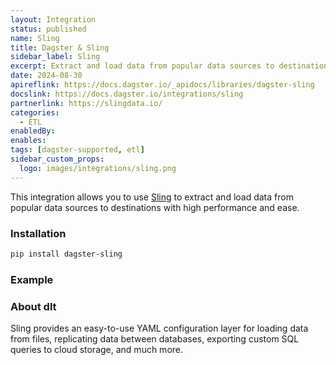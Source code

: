 ```yaml
---
layout: Integration
status: published
name: Sling
title: Dagster & Sling
sidebar_label: Sling
excerpt: Extract and load data from popular data sources to destinations with Sling through Dagster.
date: 2024-08-30
apireflink: https://docs.dagster.io/_apidocs/libraries/dagster-sling
docslink: https://docs.dagster.io/integrations/sling
partnerlink: https://slingdata.io/
categories:
  - ETL
enabledBy:
enables:
tags: [dagster-supported, etl]
sidebar_custom_props:
  logo: images/integrations/sling.png
---
```


This integration allows you to use [Sling](https://slingdata.io/) to extract and load data from popular data sources to destinations with high performance and ease.

### Installation

```bash
pip install dagster-sling
```

### Example

<CodeExample filePath="integrations/sling.py" language="python" />

### About dlt

Sling provides an easy-to-use YAML configuration layer for loading data from files, replicating data between databases, exporting custom SQL queries to cloud storage, and much more.
